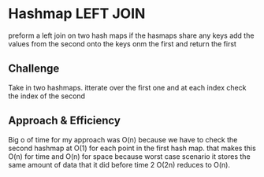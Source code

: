 # Hashmap LEFT JOIN
preform a left join on two hash maps
if the hasmaps share any keys add the values from the second onto the keys onm the first and return the first

## Challenge
Take in two hashmaps. itterate over the first one and at each index check the index of the second

## Approach & Efficiency
Big o of time for my approach was O(n) because we have to check the second hashmap at O(1) for each point in the first hash map.  that makes this O(n) for time and O(n) for space because worst case scenario it stores the same amount of data that it did before time 2 O(2n) reduces to O(n).  
